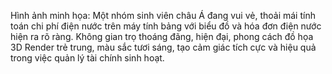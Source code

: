 Hình ảnh minh họa: Một nhóm sinh viên châu Á đang vui vẻ, thoải mái tính toán chi phí điện nước trên máy tính bảng với biểu đồ và hóa đơn điện nước hiện ra rõ ràng. Không gian trọ thoáng đãng, hiện đại, phong cách đồ họa 3D Render trẻ trung, màu sắc tươi sáng, tạo cảm giác tích cực và hiệu quả trong việc quản lý tài chính sinh hoạt.
